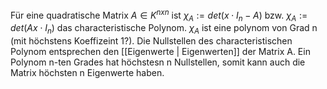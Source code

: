 
Für eine quadratische Matrix $A \in K^{nxn}$ ist
${\chi}_{A}:=det(x \cdot I_{n} - A)$ bzw. ${\chi}_{A}:=det(A x \cdot I_{n})$
das characteristische Polynom. $\chi_{A}$ ist eine polynom von Grad n (mit höchstens Koeffizeint 1?).
Die Nullstellen des characteristischen Polynom entsprechen den [[Eigenwerte | Eigenwerten]] der Matrix A.
Ein Polynom n-ten Grades hat höchstesn n Nullstellen, somit kann auch die Matrix höchsten n Eigenwerte haben.